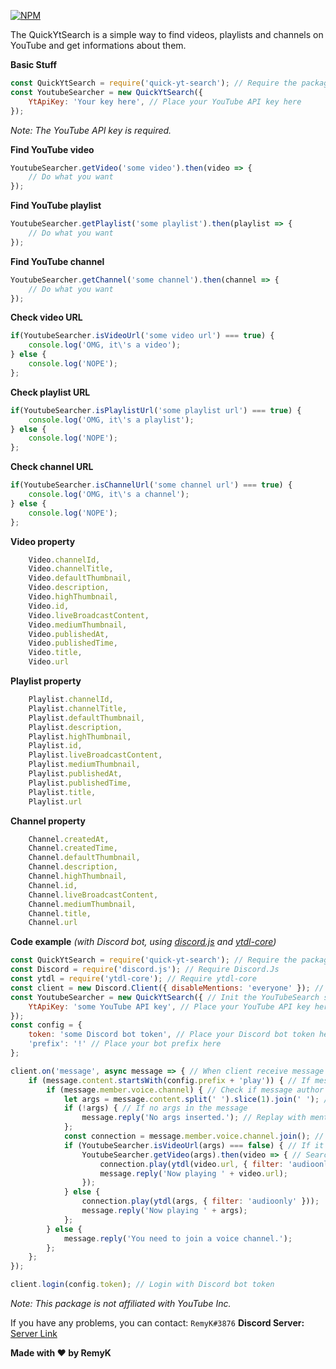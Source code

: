 [![NPM](https://nodei.co/npm/quick-yt-search.png)](https://nodei.co/npm/quick-yt-search/)

The QuickYtSearch is a simple way to find videos, playlists and channels on YouTube and get informations about them.

**Basic Stuff**
```javascript
const QuickYtSearch = require('quick-yt-search'); // Require the package
const YoutubeSearcher = new QuickYtSearch({
    YtApiKey: 'Your key here', // Place your YouTube API key here
});
```
*Note: The YouTube API key is required.*

**Find YouTube video**
```javascript
YoutubeSearcher.getVideo('some video').then(video => {
    // Do what you want
});
```
**Find YouTube playlist**
```javascript
YoutubeSearcher.getPlaylist('some playlist').then(playlist => {
    // Do what you want
});
```
**Find YouTube channel**
```javascript
YoutubeSearcher.getChannel('some channel').then(channel => {
    // Do what you want
});
```
**Check video URL**
```javascript
if(YoutubeSearcher.isVideoUrl('some video url') === true) {
    console.log('OMG, it\'s a video');
} else {
    console.log('NOPE');
};
```
**Check playlist URL**
```javascript
if(YoutubeSearcher.isPlaylistUrl('some playlist url') === true) {
    console.log('OMG, it\'s a playlist');
} else {
    console.log('NOPE');
};
```
**Check channel URL**
```javascript
if(YoutubeSearcher.isChannelUrl('some channel url') === true) {
    console.log('OMG, it\'s a channel');
} else {
    console.log('NOPE');
};
```
**Video property**
```javascript
    Video.channelId,
    Video.channelTitle,
    Video.defaultThumbnail,
    Video.description,
    Video.highThumbnail,
    Video.id,
    Video.liveBroadcastContent,
    Video.mediumThumbnail,
    Video.publishedAt,
    Video.publishedTime,
    Video.title,
    Video.url
```
**Playlist property**
```javascript
    Playlist.channelId,
    Playlist.channelTitle,
    Playlist.defaultThumbnail,
    Playlist.description,
    Playlist.highThumbnail,
    Playlist.id,
    Playlist.liveBroadcastContent,
    Playlist.mediumThumbnail,
    Playlist.publishedAt,
    Playlist.publishedTime,
    Playlist.title,
    Playlist.url
```
**Channel property**
```javascript
    Channel.createdAt,
    Channel.createdTime,
    Channel.defaultThumbnail,
    Channel.description,
    Channel.highThumbnail,
    Channel.id,
    Channel.liveBroadcastContent,
    Channel.mediumThumbnail, 
    Channel.title,
    Channel.url
```
**Code example** *(with Discord bot, using [discord.js](https://www.npmjs.com/package/discord.js) and [ytdl-core](https://www.npmjs.com/package/ytdl-core))*
```javascript
const QuickYtSearch = require('quick-yt-search'); // Require the package
const Discord = require('discord.js'); // Require Discord.Js
const ytdl = require('ytdl-core'); // Require ytdl-core
const client = new Discord.Client({ disableMentions: 'everyone' }); // Create new Discord client
const YoutubeSearcher = new QuickYtSearch({ // Init the YouTubeSearch system
    YtApiKey: 'some YouTube API key', // Place your YouTube API key here
});
const config = {
    token: 'some Discord bot token', // Place your Discord bot token here
    'prefix': '!' // Place your bot prefix here
};

client.on('message', async message => { // When client receive message
    if (message.content.startsWith(config.prefix + 'play')) { // If message starts with '!(prefix)play'
        if (message.member.voice.channel) { // Check if message author is in a voice channel
            let args = message.content.split(' ').slice(1).join(' '); // Define the args
            if (!args) { // If no args in the message
                message.reply('No args inserted.'); // Replay with mention the message author
            };
            const connection = message.member.voice.channel.join(); // Join the message author voice channel
            if (YoutubeSearcher.isVideoUrl(args) === false) { // If it's not a YouTube video url
                YoutubeSearcher.getVideo(args).then(video => { // Search video
                    connection.play(ytdl(video.url, { filter: 'audioonly' })); // Play the track using ytdl-core
                    message.reply('Now playing ' + video.url);
                });
            } else {
                connection.play(ytdl(args, { filter: 'audioonly' }));
                message.reply('Now playing ' + args);
            };
        } else {
            message.reply('You need to join a voice channel.');
        };
    };
});

client.login(config.token); // Login with Discord bot token
```

*Note: This package is not affiliated with YouTube Inc.*

If you have any problems, you can contact: `RemyK#3876`
**Discord Server:** [Server Link](https://discord.gg/ZCzxymB)


**Made with ❤ by RemyK**
